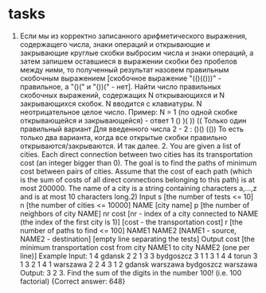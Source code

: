 # tasks
 1. Если мы из корректно записанного арифметического выражения, содержащего числа, знаки операций и открывающие и закрывающие круглые скобки выбросим числа и знаки операций, а затем запишем оставшиеся в выражении скобки без пробелов между ними, то полученный результат назовем правильным скобочным выражением [скобочное выражение "(()(()))" - правильное, а "()(" и "())(" - нет]. Найти число правильных скобочных выражений, содержащих N открывающихся и N закрывающихся скобок. N вводится с клавиатуры. N неотрицательное целое число.  Пример: N =  1 (по одной скобке открывающейся и закрывающейся) - ответ 1 () )( )) (( Только один правильный вариант  Для введенного числа 2 - 2 : ()() (()) То есть только два варианта, когда все открытые скобки правильно открываются/закрываются. И так далее.  2. You are given a list of cities. Each direct connection between two cities has its transportation cost (an integer bigger than 0). The goal is to find the paths of minimum cost between pairs of cities. Assume that the cost of each path (which is the sum of costs of all direct connections belonging to this path) is at most 200000. The name of a city is a string containing characters a,...,z and is at most 10 characters long.2)      Input  s [the number of tests &lt;= 10] n [the number of cities &lt;= 10000] NAME [city name] p [the number of neighbors of city NAME] nr cost [nr - index of a city connected to NAME (the index of the first city is 1)]            [cost - the transportation cost] r [the number of paths to find &lt;= 100] NAME1 NAME2 [NAME1 - source, NAME2 - destination] [empty line separating the tests]  Output  cost [the minimum transportation cost from city NAME1 to city NAME2 (one per line)]  Example  Input: 1 4 gdansk 2 2 1 3 3 bydgoszcz 3 1 1 3 1 4 4 torun 3 1 3 2 1 4 1 warszawa 2 2 4 3 1 2 gdansk warszawa bydgoszcz warszawa  Output: 3 2   3. Find the sum of the digits in the number 100! (i.e. 100 factorial)  {Correct answer: 648}
